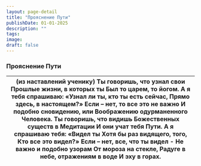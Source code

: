 ```yaml
---
layout: page-detail
title: "Прояснение Пути"
publishDate: 01-01-2025
description: ""
tags:
image:
draft: false
---
```


### Прояснение Пути

| (из наставлений ученику)  Ты говоришь, что узнал свои  Прошлые жизни, в которых ты  Был то царем, то йогом.  А я тебя спрашиваю:  «Узнал ли ты, кто ты есть сейчас,  Прямо здесь, в настоящем?»  Если – нет, то все это не важно  И подобно сновидению, или  Воображению одурманенного  Человека.  Ты говоришь, что видишь  Божественных существ в  Медитации  И они учат тебя Пути.  А я спрашиваю тебя: «Видел ты  Хотя бы раз видящего, того,  Кто все это видел?»  Если – нет, все, что ты видел -  Не важно и подобно узорам  От мороза на стекле,  Радуге в небе, отражениям в воде  И эху в горах. |
| --------------------------------------------------------------------------------------------------------------------------------------------------------------------------------------------------------------------------------------------------------------------------------------------------------------------------------------------------------------------------------------------------------------------------------------------------------------------------------------------------------------------------------------------------------------------------------------------------------- |
  
  

